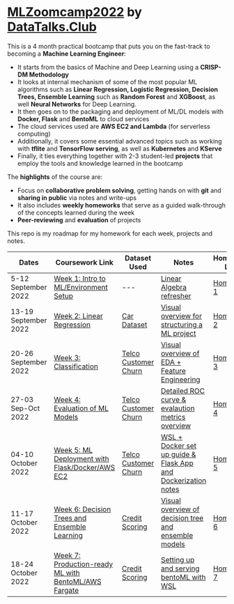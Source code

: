 # [MLZoomcamp2022](https://github.com/alexeygrigorev/mlbookcamp-code/tree/master/course-zoomcamp) by [DataTalks.Club](https://datatalks.club/)

This is a 4 month practical bootcamp that puts you on the fast-track to becoming a **Machine Learning Engineer**:

  - It starts from the basics of Machine and Deep Learning using a **CRISP-DM Methodology** 
  - It looks at internal mechanism of some of the most popular ML algorithms such as **Linear Regression, Logistic Regression, Decision Trees, Ensemble Learning** such as **Random Forest** and **XGBoost**, as well **Neural Networks** for Deep Learning.
  - It then goes on to the packaging and deployment of ML/DL models with **Docker, Flask** and **BentoML** to cloud services
  - The cloud services used are **AWS EC2 and Lambda** (for serverless computing)
  - Additionally, it covers some essential advanced topics such as working with **tflite** and **TensorFlow serving**, as well as **Kubernetes** and **KServe** 
  - Finally, it ties everything together with 2-3 student-led **projects** that employ the tools and knowledge learned in the bootcamp

The **highlights** of the course are:

  - Focus on **collaborative problem solving**, getting hands on with **git** and **sharing in public** via notes and write-ups
  - It also includes **weekly homeworks** that serve as a guided walk-through of the concepts learned during the week
  - **Peer-reviewing** and **evaluation** of projects

This repo is my roadmap for my homework for each week, projects and notes.


Dates | Coursework Link | Dataset Used | Notes| Homework Link | Dataset Used | Solution Link
------| ------| ------|------ |------|------|------|
5-12 September 2022 | [Week 1: Intro to ML/Environment Setup](https://github.com/alexeygrigorev/mlbookcamp-code/tree/master/course-zoomcamp/01-intro)| --- | [Linear Algebra refresher](/Notes/Week_1-intro_to_ML_linear_algebra/Notes_for_Chapter_1-Linear_Algebra.ipynb)| [Homework 1](https://github.com/alexeygrigorev/mlbookcamp-code/blob/master/course-zoomcamp/cohorts/2022/01-intro/homework.md)| [Car Dataset](https://www.kaggle.com/datasets/CooperUnion/cardataset)  |[Solution Jupyter notebook](/HW/HW1/MLZoomCamp22_HW1_MemoonaTahira.ipynb)
13-19 September 2022| [Week 2: Linear Regression](https://github.com/alexeygrigorev/mlbookcamp-code/tree/master/course-zoomcamp/02-regression) | [Car Dataset](https://www.kaggle.com/datasets/CooperUnion/cardataset) | [Visual overview for structuring a ML project](/notes/Week_2-linear_regression/readme.md) | [Homework 2](https://github.com/alexeygrigorev/mlbookcamp-code/blob/master/course-zoomcamp/cohorts/2022/02-regression/homework.md) |[California Housing Prices](https://www.kaggle.com/datasets/camnugent/california-housing-prices)| [Solution Jupyter notebook](/HW/HW2/HW2-Linear_Regression.ipynb)
20-26 September 2022 | [Week 3: Classification](https://github.com/alexeygrigorev/mlbookcamp-code/tree/master/course-zoomcamp/03-classification)| [Telco Customer Churn](https://www.kaggle.com/datasets/blastchar/telco-customer-churn) | [Visual overview of EDA + Feature Engineering](/notes/Week_3-logistic_regression_classification/readme.md) | [Homework 3](https://github.com/alexeygrigorev/mlbookcamp-code/blob/master/course-zoomcamp/cohorts/2022/03-classification/homework.md) | [California Housing Prices](https://www.kaggle.com/datasets/camnugent/california-housing-prices)| [Solution Jupyter notebook](/HW/HW3/Week3-Classification.ipynb)
27-03 Sep-Oct 2022 | [Week 4: Evaluation of ML Models](https://github.com/alexeygrigorev/mlbookcamp-code/tree/master/course-zoomcamp/04-evaluation) |[Telco Customer Churn](https://www.kaggle.com/datasets/blastchar/telco-customer-churn)|[Detailed ROC curve & evalaution metrics overview](/Notes/Week_4%20-evaluation_metrics_for_ML_model/readme.md) | [Homework 4](https://github.com/alexeygrigorev/mlbookcamp-code/blob/master/course-zoomcamp/cohorts/2022/04-evaluation/homework.md)| [AER Credit Card Data](https://raw.githubusercontent.com/alexeygrigorev/datasets/master/AER_credit_card_data.csv) | [Solution Jupyter notebook](/HW/HW4/Week_4-Evaluation.ipynb)
04-10 October 2022 | [Week 5: ML Deployment with Flask/Docker/AWS EC2](https://github.com/alexeygrigorev/mlbookcamp-code/tree/master/course-zoomcamp/05-deployment) | [Telco Customer Churn](https://www.kaggle.com/datasets/blastchar/telco-customer-churn) | [WSL + Docker set up guide & Flask App and Dockerization notes](/Notes/Week_5-flask_and_docker_for_deployment/readme.md) | [Homework 5](https://github.com/alexeygrigorev/mlbookcamp-code/tree/master/course-zoomcamp/cohorts/2022/05-deployment) |[AER Credit Card Data](https://raw.githubusercontent.com/alexeygrigorev/datasets/master/AER_credit_card_data.csv) | [Solution Jupyter notebook](/HW/HW5/HW5_Solution.ipynb)
11-17 October 2022 | [Week 6: Decision Trees and Ensemble Learning](https://github.com/alexeygrigorev/mlbookcamp-code/tree/master/course-zoomcamp/05-deployment) | [Credit Scoring](https://github.com/gastonstat/CreditScoring) | [Visual overview of decision tree and ensemble models](/Notes/Week_6-decision_trees_and_ensemble_models/readme.md) | [Homework 6](https://github.com/alexeygrigorev/mlbookcamp-code/blob/master/course-zoomcamp/cohorts/2022/06-trees/homework.md)| [California Housing Prices](https://www.kaggle.com/datasets/camnugent/california-housing-prices)| [Solution Jupyter Notebook](/HW/HW6/HW6-decision_trees.ipynb)
18-24 October 2022 | [Week 7: Production-ready ML with BentoML/AWS Fargate](https://github.com/alexeygrigorev/mlbookcamp-code/tree/master/course-zoomcamp/07-bentoml-production) | [Credit Scoring](https://github.com/gastonstat/CreditScoring) | [Setting up and serving bentoML with WSL](/Notes/Week_7-production_ready_deployment_bentoML/readme.md) | [Homework 7](https://github.com/alexeygrigorev/mlbookcamp-code/blob/master/course-zoomcamp/cohorts/2022/07-bento-production/homework.md)| [Credit Scoring](https://github.com/gastonstat/CreditScoring) | [Solution Jupyter Notebook](/Notes/imgs/giphy.gif)




